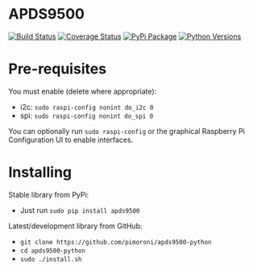 # APDS9500

[![Build Status](https://travis-ci.com/pimoroni/apds9500-python.svg?branch=master)](https://travis-ci.com/pimoroni/apds9500-python)
[![Coverage Status](https://coveralls.io/repos/github/pimoroni/apds9500-python/badge.svg?branch=master)](https://coveralls.io/github/pimoroni/apds9500-python?branch=master)
[![PyPi Package](https://img.shields.io/pypi/v/apds9500.svg)](https://pypi.python.org/pypi/apds9500)
[![Python Versions](https://img.shields.io/pypi/pyversions/apds9500.svg)](https://pypi.python.org/pypi/apds9500)

# Pre-requisites

You must enable (delete where appropriate):

* i2c: `sudo raspi-config nonint do_i2c 0`
* spi: `sudo raspi-config nonint do_spi 0`

You can optionally run `sudo raspi-config` or the graphical Raspberry Pi Configuration UI to enable interfaces.

# Installing

Stable library from PyPi:

* Just run `sudo pip install apds9500`

Latest/development library from GitHub:

* `git clone https://github.com/pimoroni/apds9500-python`
* `cd apds9500-python`
* `sudo ./install.sh`

